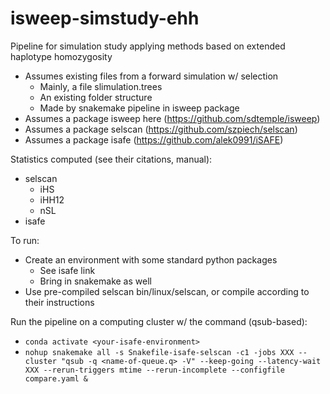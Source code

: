 # isweep-simstudy-ehh
Pipeline for simulation study applying methods based on extended haplotype homozygosity
- Assumes existing files from a forward simulation w/ selection
	- Mainly, a file slimulation.trees
	- An existing folder structure
	- Made by snakemake pipeline in isweep package
- Assumes a package isweep here (https://github.com/sdtemple/isweep)
- Assumes a package selscan (https://github.com/szpiech/selscan)
- Assumes a package isafe (https://github.com/alek0991/iSAFE)

Statistics computed (see their citations, manual):
- selscan
	- iHS
	- iHH12
	- nSL
- isafe

To run:
- Create an environment with some standard python packages
	- See isafe link
	- Bring in snakemake as well
- Use pre-compiled selscan bin/linux/selscan, or compile according to their instructions

Run the pipeline on a computing cluster w/ the command (qsub-based):
- `conda activate <your-isafe-environment>`
- `nohup snakemake all -s Snakefile-isafe-selscan -c1 -jobs XXX --cluster "qsub -q <name-of-queue.q> -V" --keep-going --latency-wait XXX --rerun-triggers mtime --rerun-incomplete --configfile compare.yaml &`

